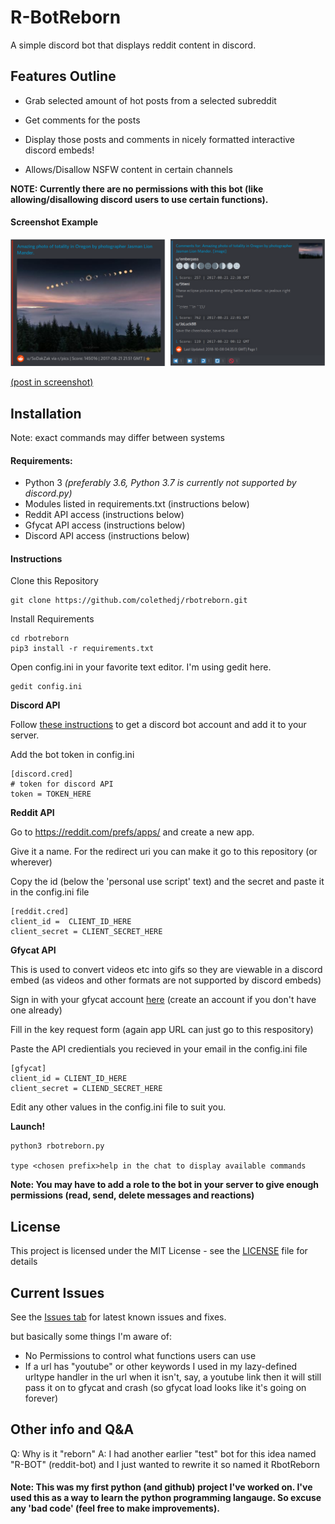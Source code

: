 # R-BotReborn
A simple discord bot that displays reddit content in discord.

## Features Outline
* Grab selected amount of hot posts from a selected subreddit
* Get comments for the posts
* Display those posts and comments in nicely formatted interactive discord embeds!

* Allows/Disallow NSFW content in certain channels

**NOTE: Currently there are no permissions with this bot (like allowing/disallowing discord users to use certain functions).**
#### Screenshot Example

![Post + Comments](screenshots/example.png "Post + Comments Example")

[(post in screenshot)](https://reddit.com/r/pics/comments/6v6dqp/amazing_photo_of_totality_in_oregon_by/)

## Installation

Note: exact commands may differ between systems

#### Requirements:
* Python 3 *(preferably 3.6, Python 3.7 is currently not supported by discord.py)*
* Modules listed in requirements.txt (instructions below)
* Reddit API access (instructions below)
* Gfycat API access (instructions below)
* Discord API access (instructions below)

#### Instructions

Clone this Repository
```
git clone https://github.com/colethedj/rbotreborn.git
```
Install Requirements
```
cd rbotreborn
pip3 install -r requirements.txt
```

Open config.ini in your favorite text editor. I'm using gedit here.

```
gedit config.ini
```

**Discord API**

Follow [these instructions](https://github.com/reactiflux/discord-irc/wiki/Creating-a-discord-bot-&-getting-a-token) to get a discord bot account and add it to your server. 


Add the bot token in config.ini

```
[discord.cred]
# token for discord API
token = TOKEN_HERE
```

**Reddit API**

Go to https://reddit.com/prefs/apps/ and create a new app.

Give it a name. For the redirect uri you can make it go to this repository (or wherever)

Copy the id (below the 'personal use script' text) and the secret and paste it in the config.ini file

```
[reddit.cred]
client_id =  CLIENT_ID_HERE
client_secret = CLIENT_SECRET_HERE
```

**Gfycat API**

This is used to convert videos etc into gifs so they are viewable in a discord embed (as videos and other formats are not supported by discord embeds)

Sign in with your gfycat account [here](https://developers.gfycat.com/signup/) (create an account if you don't have one already)

Fill in the key request form (again app URL can just go to this respository)

Paste the API credientials you recieved in your email in the config.ini file

```
[gfycat]
client_id = CLIENT_ID_HERE
client_secret = CLIEND_SECRET_HERE
```

Edit any other values in the config.ini file to suit you.


**Launch!**

```
python3 rbotreborn.py

type <chosen prefix>help in the chat to display available commands
```

**Note: You may have to add a role to the bot in your server to give enough permissions (read, send, delete messages and reactions)**


## License

This project is licensed under the MIT License - see the [LICENSE](https://github.com/colethedj/rbotreborn/blob/master/LICENSE) file for details

## Current Issues

See the [Issues tab](https://github.com/colethedj/rbotreborn/issues) for latest known issues and fixes.

but basically some things I'm aware of:

* No Permissions to control what functions users can use
* If a url has "youtube" or other keywords I used in my lazy-defined urltype handler in the url when it isn't, say, a youtube link then it will still pass it on to gfycat and crash (so gfycat load looks like it's going on forever)

## Other info and Q&A

Q: Why is it "reborn"
A: I had another earlier "test" bot for this idea named "R-BOT" (reddit-bot) and I just wanted to rewrite it so named it RbotReborn


#### Note: This was my first python (and github) project I've worked on. I've used this as a way to learn the python programming langauge. So excuse any 'bad code' (feel free to make improvements). 
